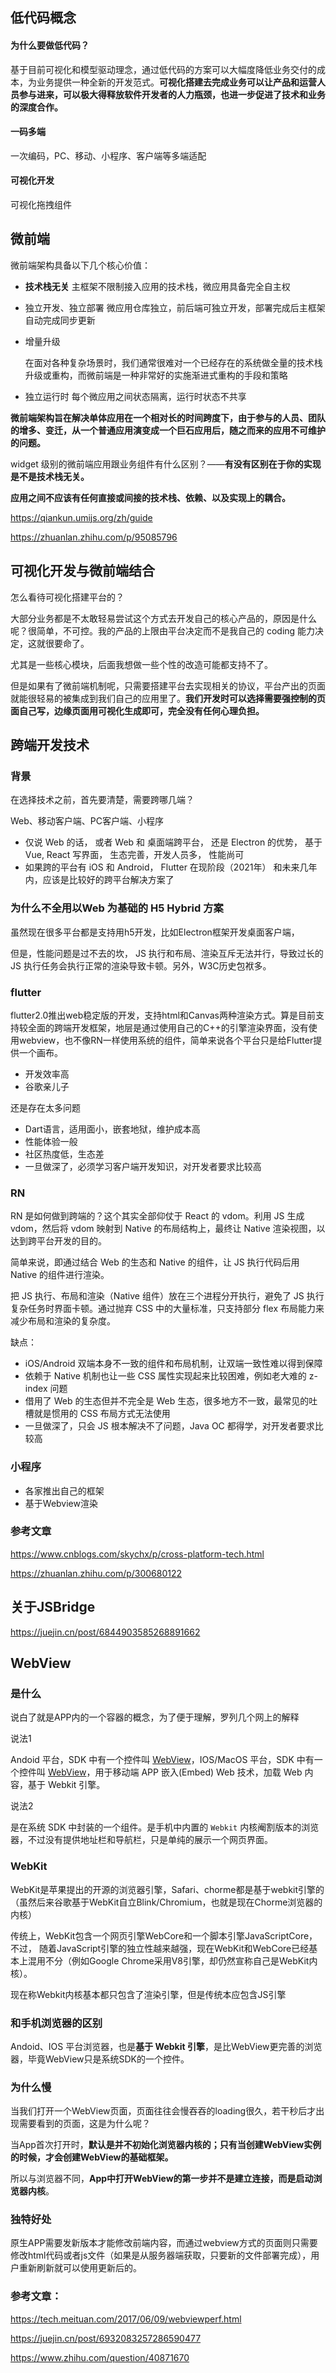 ## 低代码概念

#### 为什么要做低代码？

基于目前可视化和模型驱动理念，通过低代码的方案可以大幅度降低业务交付的成本，为业务提供一种全新的开发范式。**可视化搭建去完成业务可以让产品和运营人员参与进来，可以极大得释放软件开发者的人力瓶颈，也进一步促进了技术和业务的深度合作。**

#### 一码多端

一次编码，PC、移动、小程序、客户端等多端适配

#### 可视化开发

可视化拖拽组件

## 微前端

微前端架构具备以下几个核心价值：

- **技术栈无关**
  主框架不限制接入应用的技术栈，微应用具备完全自主权

- 独立开发、独立部署
  微应用仓库独立，前后端可独立开发，部署完成后主框架自动完成同步更新

- 增量升级

  在面对各种复杂场景时，我们通常很难对一个已经存在的系统做全量的技术栈升级或重构，而微前端是一种非常好的实施渐进式重构的手段和策略

- 独立运行时
  每个微应用之间状态隔离，运行时状态不共享

**微前端架构旨在解决单体应用在一个相对长的时间跨度下，由于参与的人员、团队的增多、变迁，从一个普通应用演变成一个巨石应用后，随之而来的应用不可维护的问题。**

widget 级别的微前端应用跟业务组件有什么区别？——**有没有区别在于你的实现是不是技术栈无关。**

**应用之间不应该有任何直接或间接的技术栈、依赖、以及实现上的耦合。**

https://qiankun.umijs.org/zh/guide

https://zhuanlan.zhihu.com/p/95085796

## 可视化开发与微前端结合

怎么看待可视化搭建平台的？

大部分业务都是不太敢轻易尝试这个方式去开发自己的核心产品的，原因是什么呢？很简单，不可控。我的产品的上限由平台决定而不是我自己的 coding 能力决定，这就很要命了。

尤其是一些核心模块，后面我想做一些个性的改造可能都支持不了。

但是如果有了微前端机制呢，只需要搭建平台去实现相关的协议，平台产出的页面就能很轻易的被集成到我们自己的应用里了。**我们开发时可以选择需要强控制的页面自己写，边缘页面用可视化生成即可，完全没有任何心理负担。**

## 跨端开发技术

### 背景

在选择技术之前，首先要清楚，需要跨哪几端？

Web、移动客户端、PC客户端、小程序

* 仅说 Web 的话， 或者 Web 和 桌面端跨平台， 还是 Electron 的优势， 基于 Vue, React 写界面， 生态完善，开发人员多， 性能尚可
* 如果跨的平台有 iOS 和 Android， Flutter 在现阶段（2021年） 和未来几年内，应该是比较好的跨平台解决方案了

### 为什么不全用以Web 为基础的 H5 Hybrid 方案

虽然现在很多平台都是支持用h5开发，比如Electron框架开发桌面客户端，

但是，性能问题是过不去的坎， JS 执行和布局、渲染互斥无法并行，导致过长的 JS 执行任务会执行正常的渲染导致卡顿。另外，W3C历史包袱多。

### flutter

flutter2.0推出web稳定版的开发，支持html和Canvas两种渲染方式。算是目前支持较全面的跨端开发框架，地层是通过使用自己的C++的引擎渲染界面，没有使用webview，也不像RN一样使用系统的组件，简单来说各个平台只是给Flutter提供一个画布。

* 开发效率高
* 谷歌亲儿子

还是存在太多问题

* Dart语言，适用面小，嵌套地狱，维护成本高
* 性能体验一般
* 社区热度低，生态差
* 一旦做深了，必须学习客户端开发知识，对开发者要求比较高

### RN

RN 是如何做到跨端的？这个其实全部仰仗于 React 的 vdom。利用 JS 生成 vdom，然后将 vdom 映射到 Native 的布局结构上，最终让 Native 渲染视图，以达到跨平台开发的目的。

简单来说，即通过结合 Web 的生态和 Native 的组件，让 JS 执行代码后用 Native 的组件进行渲染。

把 JS 执行、布局和渲染（Native 组件）放在三个进程分开执行，避免了 JS 执行复杂任务时界面卡顿。通过抛弃 CSS 中的大量标准，只支持部分 flex 布局能力来减少布局和渲染的复杂度。

缺点：

- iOS/Android 双端本身不一致的组件和布局机制，让双端一致性难以得到保障
- 依赖于 Native 机制也让一些 CSS 属性实现起来比较困难，例如老大难的 z-index 问题
- 借用了 Web 的生态但并不完全是 Web 生态，很多地方不一致，最常见的吐槽就是惯用的 CSS 布局方式无法使用
- 一旦做深了，只会 JS 根本解决不了问题，Java OC 都得学，对开发者要求比较高

### 小程序

* 各家推出自己的框架
* 基于Webview渲染

### 参考文章

https://www.cnblogs.com/skychx/p/cross-platform-tech.html

https://zhuanlan.zhihu.com/p/300680122

## 关于JSBridge

https://juejin.cn/post/6844903585268891662

## WebView

### 是什么

说白了就是APP内的一个容器的概念，为了便于理解，罗列几个网上的解释

说法1

Andoid 平台，SDK 中有一个控件叫 [WebView](https://link.zhihu.com/?target=https%3A//developer.android.com/reference/android/webkit/WebView)，IOS/MacOS 平台，SDK 中有一个控件叫 [WebView](https://link.zhihu.com/?target=https%3A//developer.apple.com/documentation/webkit/webview)，用于移动端 APP 嵌入(Embed) Web 技术，加载 Web 内容，基于 Webkit 引擎。

说法2

是在系统 SDK 中封装的一个组件。是手机中内置的 `Webkit` 内核阉割版本的浏览器，不过没有提供地址栏和导航栏，只是单纯的展示一个网页界面。

### WebKit

WebKit是苹果提出的开源的浏览器引擎，Safari、chorme都是基于webkit引擎的（虽然后来谷歌基于WebKit自立Blink/Chromium，也就是现在Chorme浏览器的内核）

传统上，WebKit包含一个网页引擎WebCore和一个脚本引擎JavaScriptCore，不过， 随着JavaScript引擎的独立性越来越强，现在WebKit和WebCore已经基本上混用不分（例如Google Chrome采用V8引擎，却仍然宣称自己是WebKit内核）。

现在称Webkit内核基本都只包含了渲染引擎，但是传统本应包含JS引擎

### 和手机浏览器的区别

Andoid、IOS 平台浏览器，也是**基于 Webkit 引擎**，是比WebView更完善的浏览器，毕竟WebView只是系统SDK的一个控件。

### 为什么慢

当我们打开一个WebView页面，页面往往会慢吞吞的loading很久，若干秒后才出现需要看到的页面，这是为什么呢？

当App首次打开时，**默认是并不初始化浏览器内核的；只有当创建WebView实例的时候，才会创建WebView的基础框架。**

所以与浏览器不同，**App中打开WebView的第一步并不是建立连接，而是启动浏览器内核**。

### 独特好处

原生APP需要发新版本才能修改前端内容，而通过webview方式的页面则只需要修改html代码或者js文件（如果是从服务器端获取，只要新的文件部署完成），用户重新刷新就可以使用更新后的。

### 参考文章：

https://tech.meituan.com/2017/06/09/webviewperf.html

https://juejin.cn/post/6932083257286590477

https://www.zhihu.com/question/40871670
